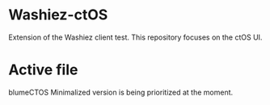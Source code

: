 # Washiez-ctOS
Extension of the Washiez client test. This repository focuses on the ctOS UI.

# Active file
blumeCTOS Minimalized version is being prioritized at the moment.
